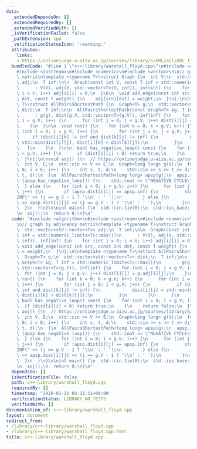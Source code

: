 ```yaml
---
data:
  _extendedDependsOn: []
  _extendedRequiredBy: []
  _extendedVerifiedWith: []
  _isVerificationFailed: false
  _pathExtension: cpp
  _verificationStatusIcon: ':warning:'
  attributes:
    links:
    - https://onlinejudge.u-aizu.ac.jp/courses/library/5/GRL/all/GRL_1_C
  bundledCode: "#line 1 \"c++-library/warshall_floyd.cpp\"\n#include <algorithm>\n\
    #include <iostream>\n#include <numeric>\n#include <vector>\n\n// graph by adjacency\
    \ matrix\ntemplate <typename T>\nstruct Graph {\n  int V;\n  std::vector<std::vector<T>>\
    \ adj;\n  T inf;\n\n  Graph(const int V, const T inf = std::numeric_limits<T>::max())\n\
    \      : V(V), adj(V, std::vector<T>(V, inf)), inf(inf) {\n    for (int i = 0;\
    \ i < V; i++) adj[i][i] = 0;\n  }\n\n  void add_edge(const int src, const int\
    \ dst, const T weight) {\n    adj[src][dst] = weight;\n  }\n};\n\ntemplate <typename\
    \ T>\nstruct AllPairsShortestPath {\n  Graph<T> g;\n  std::vector<std::vector<T>>\
    \ dist;\n  T inf;\n\n  AllPairsShortestPath(const Graph<T> &g, T inf = std::numeric_limits<T>::max())\n\
    \      : g(g), dist(g.V, std::vector<T>(g.V)), inf(inf) {\n    for (int i = 0;\
    \ i < g.V; i++) {\n      for (int j = 0; j < g.V; j++) dist[i][j] = g.adj[i][j];\n\
    \    }\n  }\n\n  void run() {\n    for (int k = 0; k < g.V; k++) {\n      for\
    \ (int i = 0; i < g.V; i++) {\n        for (int j = 0; j < g.V; j++) {\n     \
    \     if (dist[i][k] != inf and dist[k][j] != inf) {\n            dist[i][j] =\
    \ std::min(dist[i][j], dist[i][k] + dist[k][j]);\n          }\n        }\n   \
    \   }\n    }\n  }\n\n  bool has_negative_loop() const {\n    for (int i = 0; i\
    \ < g.V; i++) {\n      if (dist[i][i] < 0) return true;\n    }\n    return false;\n\
    \  }\n};\n\nvoid aoj() {\n  // https://onlinejudge.u-aizu.ac.jp/courses/library/5/GRL/all/GRL_1_C\n\
    \  int V, E;\n  std::cin >> V >> E;\n  Graph<long long> g(V);\n  for (int i =\
    \ 0; i < E; i++) {\n    int s, t, d;\n    std::cin >> s >> t >> d;\n    g.add_edge(s,\
    \ t, d);\n  }\n  AllPairsShortestPath<long long> apsp(g);\n  apsp.run();\n  if\
    \ (apsp.has_negative_loop()) {\n    std::cout << \"NEGATIVE CYCLE\" << std::endl;\n\
    \  } else {\n    for (int i = 0; i < g.V; i++) {\n      for (int j = 0; j < g.V;\
    \ j++) {\n        if (apsp.dist[i][j] == apsp.inf) {\n          std::cout << \"\
    INF\" << (j == g.V - 1 ? '\\n' : ' ');\n        } else {\n          std::cout\
    \ << apsp.dist[i][j] << (j == g.V - 1 ? '\\n' : ' ');\n        }\n      }\n  \
    \  }\n  }\n}\n\nint main() {\n  std::cin.tie(0);\n  std::ios_base::sync_with_stdio(false);\n\
    \n  aoj();\n  return 0;\n}\n"
  code: "#include <algorithm>\n#include <iostream>\n#include <numeric>\n#include <vector>\n\
    \n// graph by adjacency matrix\ntemplate <typename T>\nstruct Graph {\n  int V;\n\
    \  std::vector<std::vector<T>> adj;\n  T inf;\n\n  Graph(const int V, const T\
    \ inf = std::numeric_limits<T>::max())\n      : V(V), adj(V, std::vector<T>(V,\
    \ inf)), inf(inf) {\n    for (int i = 0; i < V; i++) adj[i][i] = 0;\n  }\n\n \
    \ void add_edge(const int src, const int dst, const T weight) {\n    adj[src][dst]\
    \ = weight;\n  }\n};\n\ntemplate <typename T>\nstruct AllPairsShortestPath {\n\
    \  Graph<T> g;\n  std::vector<std::vector<T>> dist;\n  T inf;\n\n  AllPairsShortestPath(const\
    \ Graph<T> &g, T inf = std::numeric_limits<T>::max())\n      : g(g), dist(g.V,\
    \ std::vector<T>(g.V)), inf(inf) {\n    for (int i = 0; i < g.V; i++) {\n    \
    \  for (int j = 0; j < g.V; j++) dist[i][j] = g.adj[i][j];\n    }\n  }\n\n  void\
    \ run() {\n    for (int k = 0; k < g.V; k++) {\n      for (int i = 0; i < g.V;\
    \ i++) {\n        for (int j = 0; j < g.V; j++) {\n          if (dist[i][k] !=\
    \ inf and dist[k][j] != inf) {\n            dist[i][j] = std::min(dist[i][j],\
    \ dist[i][k] + dist[k][j]);\n          }\n        }\n      }\n    }\n  }\n\n \
    \ bool has_negative_loop() const {\n    for (int i = 0; i < g.V; i++) {\n    \
    \  if (dist[i][i] < 0) return true;\n    }\n    return false;\n  }\n};\n\nvoid\
    \ aoj() {\n  // https://onlinejudge.u-aizu.ac.jp/courses/library/5/GRL/all/GRL_1_C\n\
    \  int V, E;\n  std::cin >> V >> E;\n  Graph<long long> g(V);\n  for (int i =\
    \ 0; i < E; i++) {\n    int s, t, d;\n    std::cin >> s >> t >> d;\n    g.add_edge(s,\
    \ t, d);\n  }\n  AllPairsShortestPath<long long> apsp(g);\n  apsp.run();\n  if\
    \ (apsp.has_negative_loop()) {\n    std::cout << \"NEGATIVE CYCLE\" << std::endl;\n\
    \  } else {\n    for (int i = 0; i < g.V; i++) {\n      for (int j = 0; j < g.V;\
    \ j++) {\n        if (apsp.dist[i][j] == apsp.inf) {\n          std::cout << \"\
    INF\" << (j == g.V - 1 ? '\\n' : ' ');\n        } else {\n          std::cout\
    \ << apsp.dist[i][j] << (j == g.V - 1 ? '\\n' : ' ');\n        }\n      }\n  \
    \  }\n  }\n}\n\nint main() {\n  std::cin.tie(0);\n  std::ios_base::sync_with_stdio(false);\n\
    \n  aoj();\n  return 0;\n}\n"
  dependsOn: []
  isVerificationFile: false
  path: c++-library/warshall_floyd.cpp
  requiredBy: []
  timestamp: '2020-01-21 04:11:11+09:00'
  verificationStatus: LIBRARY_NO_TESTS
  verifiedWith: []
documentation_of: c++-library/warshall_floyd.cpp
layout: document
redirect_from:
- /library/c++-library/warshall_floyd.cpp
- /library/c++-library/warshall_floyd.cpp.html
title: c++-library/warshall_floyd.cpp
---
```

